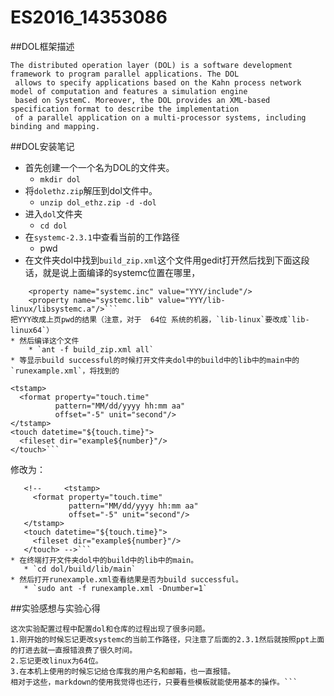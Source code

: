 # ES2016_14353086
##DOL框架描述
```
The distributed operation layer (DOL) is a software development framework to program parallel applications. The DOL  
 allows to specify applications based on the Kahn process network model of computation and features a simulation engine  
 based on SystemC. Moreover, the DOL provides an XML-based specification format to describe the implementation  
 of a parallel application on a multi-processor systems, including binding and mapping.

```

##DOL安装笔记
* 首先创建一个一个名为DOL的文件夹。
    * `mkdir dol`
* 将`dolethz.zip`解压到dol文件中。
    * `unzip dol_ethz.zip -d -dol`
* 进入`dol`文件夹
    * `cd dol`
* 在`systemc-2.3.1`中查看当前的工作路径
	* pwd
* 在文件夹dol中找到`build_zip.xml`这个文件用gedit打开然后找到下面这段话，就是说上面编译的systemc位置在哪里，
```
	<property name="systemc.inc" value="YYY/include"/>
	<property name="systemc.lib" value="YYY/lib-linux/libsystemc.a"/>```
把YYY改成上页pwd的结果（注意，对于  64位 系统的机器，`lib-linux`要改成`lib-linux64`）
* 然后编译这个文件
	* `ant -f build_zip.xml all`
* 等显示build successful的时候打开文件夹dol中的build中的lib中的main中的`runexample.xml`，将找到的
 ```
	<tstamp>
      <format property="touch.time"
              pattern="MM/dd/yyyy hh:mm aa"
              offset="-5" unit="second"/>
    </tstamp>
    <touch datetime="${touch.time}">
      <fileset dir="example${number}"/>
    </touch>```

  修改为：

 ```
	<!--     <tstamp>
      <format property="touch.time"
              pattern="MM/dd/yyyy hh:mm aa"
              offset="-5" unit="second"/>
    </tstamp>
    <touch datetime="${touch.time}">
      <fileset dir="example${number}"/>
    </touch> -->```
* 在终端打开文件夹dol中的build中的lib中的main。
	* `cd dol/build/lib/main`
* 然后打开runexample.xml查看结果是否为build successful。
	* `sudo ant -f runexample.xml -Dnumber=1`
 ```

##实验感想与实验心得

```
这次实验配置过程中配置dol和仓库的过程出现了很多问题。
1.刚开始的时候忘记更改systemc的当前工作路径，只注意了后面的2.3.1然后就按照ppt上面的打进去就一直报错浪费了很久时间。
2.忘记更改linux为64位。
3.在本机上使用的时候忘记给仓库我的用户名和邮箱，也一直报错。
相对于这些，markdown的使用我觉得也还行，只要看些模板就能使用基本的操作。```
